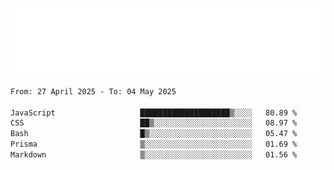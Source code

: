 [![](./hello.svg)](https://blog.yrobot.top?ref=github-yrobot)

<!--START_SECTION:waka-->

```txt
From: 27 April 2025 - To: 04 May 2025

JavaScript                   ████████████████████▒░░░░   80.89 %
CSS                          ██▒░░░░░░░░░░░░░░░░░░░░░░   08.97 %
Bash                         █▒░░░░░░░░░░░░░░░░░░░░░░░   05.47 %
Prisma                       ▒░░░░░░░░░░░░░░░░░░░░░░░░   01.69 %
Markdown                     ▒░░░░░░░░░░░░░░░░░░░░░░░░   01.56 %
```

<!--END_SECTION:waka-->
